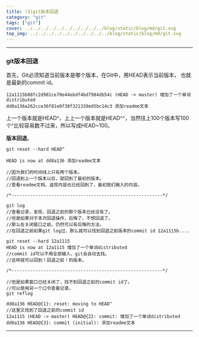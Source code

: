```yaml
---
title: (3)git版本回退
category: "git"
tags: ["git"]
cover: ../../../../../../../../../../blog/static/blog/md/git.svg
top_img: ../../../../../../../../../../blog/static/blog/md/git.svg
---
```


***

### git版本回退

首先，Git必须知道当前版本是哪个版本，在Git中，用HEAD表示当前版本， 也就是最新的commit id。

    12a1115b08fc2d981ce70e44ebdf4bd7984db54c (HEAD -> master) 增加了一个单词distributed
    dd8a136a262cce36f81e0f38f321339ed5bc14c3 添加readme文本

上一个版本就是HEAD^，上上一个版本就是HEAD^^，当然往上100个版本写100个^比较容易数不过来，所以写成HEAD~100。

**版本回退**。

    git reset --hard HEAD^
    
    HEAD is now at dd8a136 添加readme文本
    
    //因为我们的时间线上只有两个版本。
    //回退到上一个版本以后，就回到了最初的版本。
    //查看readme文档，返现内容也已经回到了，最初我们输入的内容。
    
    /*---------------------------------------------------------*/
    
    git log
    //查看记录，发现，回退之前的那个版本已经没有了。
    //但是如果对于本次回退操作，后悔了，不想回退了。
    //那么在关闭窗口之前，仍然可以有后悔的方法。
    //在回退之前如果git log过，那么就可以找到回退之前版本的commit id 12a1115b....
    
    git reset --hard 12a1115
    HEAD is now at 12a1115 增加了一个单词distributed
    //commit id可以不用全部输入，git会自动去找。
    //这样就可以回到！回退之前！的版本。
    
    /*---------------------------------------------------------*/
    
    //但是如果窗口已经关闭了，找不到回退之前的commit id了。
    //可以使用另一个口令查看记录。
    git reflog
    
    dd8a136 HEAD@{1}: reset: moving to HEAD^
    //这里又找到了回退之前的commit id
    12a1115 (HEAD -> master) HEAD@{2}: commit: 增加了一个单词distributed
    dd8a136 HEAD@{3}: commit (initial): 添加readme文本

***
